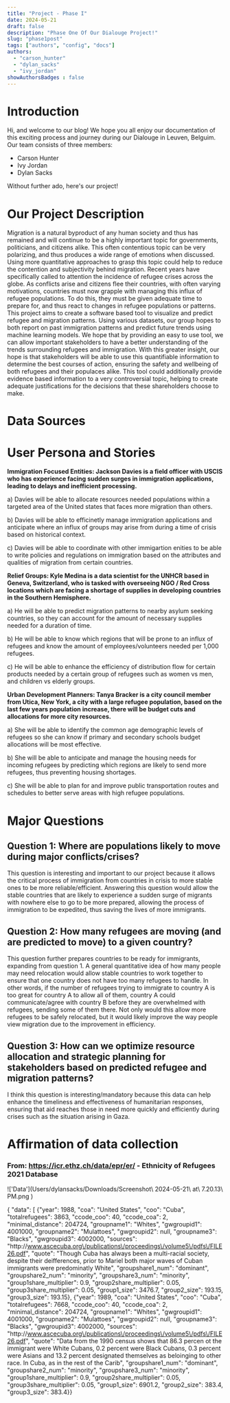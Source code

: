 ```yaml
---
title: "Project - Phase I"
date: 2024-05-21
draft: false
description: "Phase One Of Our Dialouge Project!"
slug: "phase1post"
tags: ["authors", "config", "docs"]
authors:
  - "carson_hunter"
  - "dylan_sacks"
  - "ivy_jordan"
showAuthorsBadges : false
---
```


# Introduction

Hi, and welcome to our blog! We hope you all enjoy our documentation of this exciting process and journey during our Dialouge in Leuven, Belguim. Our team consists of three members:

- Carson Hunter
- Ivy Jordan
- Dylan Sacks

Without further ado, here's our project!


# Our Project Description

Migration is a natural byproduct of any human society and thus has remained and will continue to be a highly important topic for governments, politicians, and citizens alike. This often contentious topic can be very polarizing, and thus produces a wide range of emotions when discussed. Using more quantitative approaches to grasp this topic could help to reduce the contention and subjectivity behind migration. Recent years have specifically called to attention the incidence of refugee crises across the globe. As conflicts arise and citizens flee their countries, with often varying motivations, countries must now grapple with managing this influx of refugee populations. To do this, they must be given adequate time to prepare for, and thus react to changes in refugee populations or patterns. This project aims to create a software based tool to visualize and predict refugee and migration patterns. Using various datasets, our group hopes to both report on past immigration patterns and predict future trends using machine learning models. We hope that by providing an easy to use tool, we can allow important stakeholders to have a better understanding of the trends surrounding refugees and immigration. With this greater insight, our hope is that stakeholders will be able to use this quantifiable information to determine the best courses of action, ensuring the safety and wellbeing of both refugees and their populaces alike. This tool could additionally provide evidence based information to a very controversial topic, helping to create adequate justifications for the decisions that these shareholders choose to make. 

# Data Sources



# User Persona and Stories

**Immigration Focused Entities: Jackson Davies is a field officer with USCIS who has experience facing sudden surges in immigration applications, leading to delays and inefficient processing.**

a) Davies will be able to allocate resources needed populations within a targeted area of the United states that faces more migration than others.

b) Davies will be able to efficinetly manage immigration applications and anticipate where an influx of groups may arise from during a time of crisis based on historical context. 

c) Davies will be able to coordinate with other immigartion enities to be able to write policies and regulations on immigration based on the attributes and qualities of migration from certain countries. 

**Relief Groups: Kyle Medina is a data scientist for the UNHCR based in Geneva, Switzerland, who is tasked with overseeing NGO / Red Cross locations which are facing a shortage of supplies in developing countries in the Southern Hemisphere.**

a) He will be able to predict migration patterns to nearby asylum seeking countries, so they can account for the amount of necessary supplies needed for a duration of time.

b) He will be able to know which regions that will be prone to an influx of refugees and know the amount of employees/volunteers needed per 1,000 refugees. 

c) He will be able to enhance the efficiency of distribution flow for certain products needed by a certain group of refugees such as women vs men, and children vs elderly groups.

**Urban Development Planners: Tanya Bracker is a city council member from Utica, New York, a city with a large refugee population, based on the last few years population increase, there will be budget cuts and allocations for more city resources.**

a) She will be able to identify the common age demographic levels of refugees so she can know if primary and secondary schools budget allocations will be most effective.

b) She will be able to anticipate and manage the housing needs for incoming refugees by predicting which regions are likely to send more refugees, thus preventing housing shortages.

c) She will be able to plan for and improve public transportation routes and schedules to better serve areas with high refugee populations. 

# Major Questions
## Question 1: Where are populations likely to move during major conflicts/crises?

This question is interesting and important to our project because it allows the critical process of immigration from countries in crisis to more stable ones to be more reliable/efficient. Answering this question would allow the stable countries that are likely to experience a sudden surge of migrants with nowhere else to go to be more prepared, allowing the process of immigration to be expedited, thus saving the lives of more immigrants.

## Question 2: How many refugees are moving (and are predicted to move) to a given country?

This question further prepares countries to be ready for immigrants, expanding from question 1. A general quantitative idea of how many people may need relocation would allow stable countries to work together to ensure that one country does not have too many refugees to handle. In other words, if the number of refugees trying to immigrate to country A is too great for country A to allow all of them, country A could communicate/agree with country B before they are overwhelmed with refugees, sending some of them there. Not only would this allow more refugees to be safely relocated, but it would likely improve the way people view migration due to the improvement in efficiency.

## Question 3: How can we optimize resource allocation and strategic planning for stakeholders based on predicted refugee and migration patterns?

I think this question is interesting/mandatory because this data can help enhance the timeliness and effectiveness of humanitarian responses, ensuring that aid reaches those in need more quickly and efficiently during crises such as the situation arising in Gaza. 


# Affirmation of data collection
### From: https://icr.ethz.ch/data/epr/er/ - Ethnicity of Refugees 2021 Database

!['Data'](Users/dylansacks/Downloads/Screenshot\ 2024-05-21\ at\ 7.20.13\ PM.png )


{
	"data": [
		{"year": 1988, "coa": "United States", "coo": "Cuba", "totalrefugees": 3863, "ccode_coo": 40, "ccode_coa": 2, "minimal_distance": 204724, "groupname1": "Whites", "gwgroupid1": 4001000, "groupname2": "Mulattoes", "gwgroupid2": null, "groupname3": "Blacks", "gwgroupid3": 4002000, "sources": "http:\/\/www.ascecuba.org\/publications\/proceedings\/volume5\/pdfs\/FILE26.pdf", "quote": "Though Cuba has always been a multi-racial society, despite their deifferences, prior to Mariel both major waves of Cuban immigrants were predominatly White", "groupshare1_num": "dominant", "groupshare2_num": "minority", "groupshare3_num": "minority", "group1share_multiplier": 0.9, "group2share_multiplier": 0.05, "group3share_multiplier": 0.05, "group1_size": 3476.7, "group2_size": 193.15, "group3_size": 193.15},
		{"year": 1989, "coa": "United States", "coo": "Cuba", "totalrefugees": 7668, "ccode_coo": 40, "ccode_coa": 2, "minimal_distance": 204724, "groupname1": "Whites", "gwgroupid1": 4001000, "groupname2": "Mulattoes", "gwgroupid2": null, "groupname3": "Blacks", "gwgroupid3": 4002000, "sources": "http:\/\/www.ascecuba.org\/publications\/proceedings\/volume5\/pdfs\/FILE26.pdf", "quote": "Data from the 1990 census shows that 86.3 percen ot the immigrant were White Cubans, 0.2 percent were Black Cubans, 0.3 percent were Asians and 13.2 percent designated themselves as beloinging to other race. In Cuba, as in the rest of the Carib", "groupshare1_num": "dominant", "groupshare2_num": "minority", "groupshare3_num": "minority", "group1share_multiplier": 0.9, "group2share_multiplier": 0.05, "group3share_multiplier": 0.05, "group1_size": 6901.2, "group2_size": 383.4, "group3_size": 383.4}}

